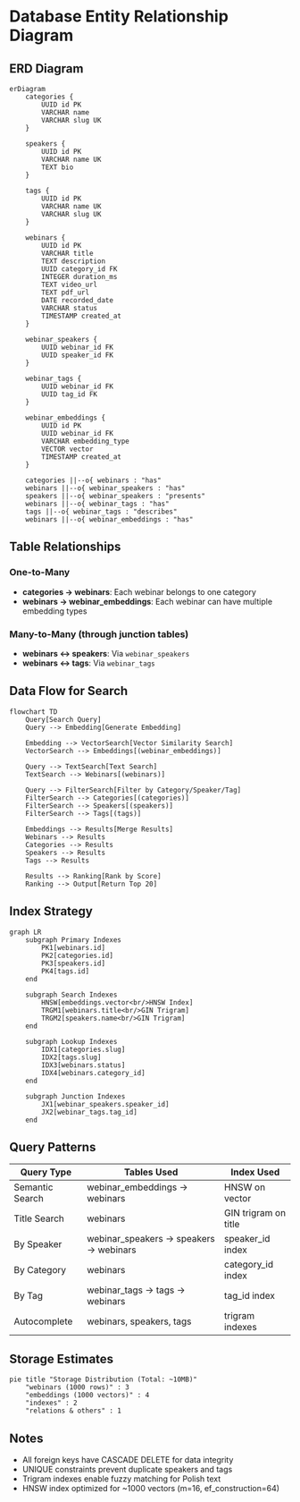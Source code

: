 # Database Entity Relationship Diagram

## ERD Diagram

```mermaid
erDiagram
    categories {
        UUID id PK
        VARCHAR name
        VARCHAR slug UK
    }
    
    speakers {
        UUID id PK
        VARCHAR name UK
        TEXT bio
    }
    
    tags {
        UUID id PK
        VARCHAR name UK
        VARCHAR slug UK
    }
    
    webinars {
        UUID id PK
        VARCHAR title
        TEXT description
        UUID category_id FK
        INTEGER duration_ms
        TEXT video_url
        TEXT pdf_url
        DATE recorded_date
        VARCHAR status
        TIMESTAMP created_at
    }
    
    webinar_speakers {
        UUID webinar_id FK
        UUID speaker_id FK
    }
    
    webinar_tags {
        UUID webinar_id FK
        UUID tag_id FK
    }
    
    webinar_embeddings {
        UUID id PK
        UUID webinar_id FK
        VARCHAR embedding_type
        VECTOR vector
        TIMESTAMP created_at
    }
    
    categories ||--o{ webinars : "has"
    webinars ||--o{ webinar_speakers : "has"
    speakers ||--o{ webinar_speakers : "presents"
    webinars ||--o{ webinar_tags : "has"
    tags ||--o{ webinar_tags : "describes"
    webinars ||--o{ webinar_embeddings : "has"
```

## Table Relationships

### One-to-Many
- **categories → webinars**: Each webinar belongs to one category
- **webinars → webinar_embeddings**: Each webinar can have multiple embedding types

### Many-to-Many (through junction tables)
- **webinars ↔ speakers**: Via `webinar_speakers`
- **webinars ↔ tags**: Via `webinar_tags`

## Data Flow for Search

```mermaid
flowchart TD
    Query[Search Query]
    Query --> Embedding[Generate Embedding]
    
    Embedding --> VectorSearch[Vector Similarity Search]
    VectorSearch --> Embeddings[(webinar_embeddings)]
    
    Query --> TextSearch[Text Search]
    TextSearch --> Webinars[(webinars)]
    
    Query --> FilterSearch[Filter by Category/Speaker/Tag]
    FilterSearch --> Categories[(categories)]
    FilterSearch --> Speakers[(speakers)]
    FilterSearch --> Tags[(tags)]
    
    Embeddings --> Results[Merge Results]
    Webinars --> Results
    Categories --> Results
    Speakers --> Results
    Tags --> Results
    
    Results --> Ranking[Rank by Score]
    Ranking --> Output[Return Top 20]
```

## Index Strategy

```mermaid
graph LR
    subgraph Primary Indexes
        PK1[webinars.id]
        PK2[categories.id]
        PK3[speakers.id]
        PK4[tags.id]
    end
    
    subgraph Search Indexes
        HNSW[embeddings.vector<br/>HNSW Index]
        TRGM1[webinars.title<br/>GIN Trigram]
        TRGM2[speakers.name<br/>GIN Trigram]
    end
    
    subgraph Lookup Indexes
        IDX1[categories.slug]
        IDX2[tags.slug]
        IDX3[webinars.status]
        IDX4[webinars.category_id]
    end
    
    subgraph Junction Indexes
        JX1[webinar_speakers.speaker_id]
        JX2[webinar_tags.tag_id]
    end
```

## Query Patterns

| Query Type | Tables Used | Index Used |
|------------|------------|------------|
| Semantic Search | webinar_embeddings → webinars | HNSW on vector |
| Title Search | webinars | GIN trigram on title |
| By Speaker | webinar_speakers → speakers → webinars | speaker_id index |
| By Category | webinars | category_id index |
| By Tag | webinar_tags → tags → webinars | tag_id index |
| Autocomplete | webinars, speakers, tags | trigram indexes |

## Storage Estimates

```mermaid
pie title "Storage Distribution (Total: ~10MB)"
    "webinars (1000 rows)" : 3
    "embeddings (1000 vectors)" : 4
    "indexes" : 2
    "relations & others" : 1
```

## Notes
- All foreign keys have CASCADE DELETE for data integrity
- UNIQUE constraints prevent duplicate speakers and tags
- Trigram indexes enable fuzzy matching for Polish text
- HNSW index optimized for ~1000 vectors (m=16, ef_construction=64)
